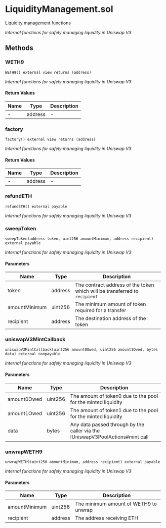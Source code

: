 
# LiquidityManagement.sol

    
Liquidity management functions

    
*Internal functions for safely managing liquidity in Uniswap V3*
## Methods
### WETH9
```solidity
WETH9() external view returns (address)
```

            

            
*Internal functions for safely managing liquidity in Uniswap V3*
#### Return Values

| Name | Type | Description |
|---|---|---|
| - | address | - |

### factory
```solidity
factory() external view returns (address)
```

            

            
*Internal functions for safely managing liquidity in Uniswap V3*
#### Return Values

| Name | Type | Description |
|---|---|---|
| - | address | - |

### refundETH
```solidity
refundETH() external payable
```

            

            
*Internal functions for safely managing liquidity in Uniswap V3*
### sweepToken
```solidity
sweepToken(address token, uint256 amountMinimum, address recipient) external payable
```

            

            
*Internal functions for safely managing liquidity in Uniswap V3*
#### Parameters

| Name | Type | Description |
|---|---|---|
| token | address | The contract address of the token which will be transferred to `recipient` |
| amountMinimum | uint256 | The minimum amount of token required for a transfer |
| recipient | address | The destination address of the token |

### uniswapV3MintCallback
```solidity
uniswapV3MintCallback(uint256 amount0Owed, uint256 amount1Owed, bytes data) external nonpayable
```

            

            
*Internal functions for safely managing liquidity in Uniswap V3*
#### Parameters

| Name | Type | Description |
|---|---|---|
| amount0Owed | uint256 | The amount of token0 due to the pool for the minted liquidity |
| amount1Owed | uint256 | The amount of token1 due to the pool for the minted liquidity |
| data | bytes | Any data passed through by the caller via the IUniswapV3PoolActions#mint call |

### unwrapWETH9
```solidity
unwrapWETH9(uint256 amountMinimum, address recipient) external payable
```

            

            
*Internal functions for safely managing liquidity in Uniswap V3*
#### Parameters

| Name | Type | Description |
|---|---|---|
| amountMinimum | uint256 | The minimum amount of WETH9 to unwrap |
| recipient | address | The address receiving ETH |



